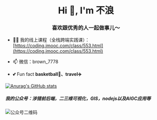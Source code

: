 <h1 align="center">Hi 👋, I'm 不浪</h1>
<h3 align="center">喜欢跟优秀的人一起做事儿～</h3>


- 👨‍🏫 我的线上课程（全栈跨端实践课）：[https://coding.imooc.com/class/553.html](https://coding.imooc.com/class/553.html)
  
- 📫 微信：brown_7778

- 💕 Fun fact **basketball🏀、travel✈️**


[![Anurag's GitHub stats](https://github-readme-stats.vercel.app/api?username=tingyuxuan2302&show_icons=true&theme=radical)](https://github.com/anuraghazra/github-readme-stats)

<h5>我的公众号：涉猎前后端，二三维可视化，GIS，nodejs以及AIGC应用等</h5>

![公众号二维码](https://github.com/tingyuxuan2302/tingyuxuan2302/assets/22094990/68fd15ff-5fc6-4fae-8341-d8ceff90356e)





